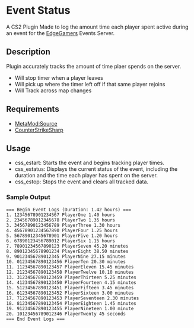 # Event Status
A CS2 Plugin Made to log the amount time each player spent active during an event for the [EdgeGamers](EdgeGamers.Com) Events Server.
## Description
Plugin accurately tracks the amount of time plaer spends on the server.
- Will stop timer when a player leaves
- Will pick up where the timer left off if that same player rejoins
- Will Track across map changes
## Requirements
- [MetaMod:Source](https://github.com/alliedmodders/metamod-source/)
- [CounterStrikeSharp](https://github.com/roflmuffin/CounterStrikeSharp)
## Usage
- css_estart: Starts the event and begins tracking player times.
- css_estatus: Displays the current status of the event, including the duration and the time each player has spent on the server.
- css_estop: Stops the event and clears all tracked data.
### Sample Output
```
=== Begin Event Logs (Duration: 1.42 hours) ===
1. 12345678901234567 PlayerOne 1.40 hours
2. 23456789012345678 PlayerTwo 1.35 hours
3. 34567890123456789 PlayerThree 1.30 hours
4. 45678901234567890 PlayerFour 1.25 hours
5. 56789012345678901 PlayerFive 1.20 hours
6. 67890123456789012 PlayerSix 1.15 hours
7. 78901234567890123 PlayerSeven 45.20 minutes
8. 89012345678901234 PlayerEight 38.50 minutes
9. 90123456789012345 PlayerNine 27.15 minutes
10. 01234567890123456 PlayerTen 20.30 minutes
11. 11234567890123457 PlayerEleven 15.45 minutes
12. 21234567890123458 PlayerTwelve 10.10 minutes
13. 31234567890123459 PlayerThirteen 5.25 minutes
14. 41234567890123450 PlayerFourteen 4.15 minutes
15. 51234567890123451 PlayerFifteen 3.45 minutes
16. 61234567890123452 PlayerSixteen 3.00 minutes
17. 71234567890123453 PlayerSeventeen 2.30 minutes
18. 81234567890123454 PlayerEighteen 1.45 minutes
19. 91234567890123455 PlayerNineteen 1.00 minute
20. 10123456789012346 PlayerTwenty 45 seconds
=== End Event Logs ===
```
